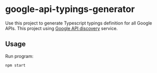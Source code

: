 # google-api-typings-generator
Use this project to generate Typescript typings definition for all Google APIs.
This project using [Google API discovery](https://developers.google.com/discovery/) service.

## Usage
Run program:
```
npm start
```